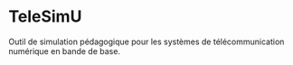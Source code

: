 # TeleSimU
Outil de simulation pédagogique pour les systèmes de télécommunication numérique en bande de base.
